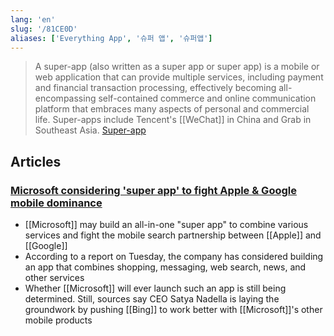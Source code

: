 ```yaml
---
lang: 'en'
slug: '/81CE0D'
aliases: ['Everything App', '슈퍼 앱', '슈퍼앱']
---
```


> A super-app (also written as a super app or super app) is a mobile or web application that can provide multiple services, including payment and financial transaction processing, effectively becoming all-encompassing self-contained commerce and online communication platform that embraces many aspects of personal and commercial life. Super-apps include Tencent's [[WeChat]] in China and Grab in Southeast Asia. [Super-app](https://en.wikipedia.org/wiki/Super-app)

## Articles

### [Microsoft considering 'super app' to fight Apple & Google mobile dominance](https://appleinsider.com/articles/22/12/06/microsoft-considering-super-app-to-fight-apple-google-mobile-dominance)

- [[Microsoft]] may build an all-in-one "super app" to combine various services and fight the mobile search partnership between [[Apple]] and [[Google]]
- According to a report on Tuesday, the company has considered building an app that combines shopping, messaging, web search, news, and other services
- Whether [[Microsoft]] will ever launch such an app is still being determined. Still, sources say CEO Satya Nadella is laying the groundwork by pushing [[Bing]] to work better with [[Microsoft]]'s other mobile products
